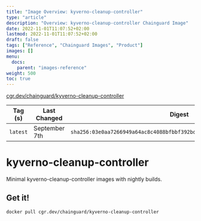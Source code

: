 ```yaml
---
title: "Image Overview: kyverno-cleanup-controller"
type: "article"
description: "Overview: kyverno-cleanup-controller Chainguard Image"
date: 2022-11-01T11:07:52+02:00
lastmod: 2022-11-01T11:07:52+02:00
draft: false
tags: ["Reference", "Chainguard Images", "Product"]
images: []
menu:
  docs:
    parent: "images-reference"
weight: 500
toc: true
---
```


[cgr.dev/chainguard/kyverno-cleanup-controller](https://github.com/chainguard-images/images/tree/main/images/kyverno-cleanup-controller)

| Tag (s)   | Last Changed  | Digest                                                                    |
|-----------|---------------|---------------------------------------------------------------------------|
|  `latest` | September 7th | `sha256:03e0aa7266949a64ac8c4088bfbbf392bde72c3a5dcea00643bafb96bad29022` |

# kyverno-cleanup-controller

Minimal kyverno-cleanup-controller images with nightly builds.

## Get it!

```shell
docker pull cgr.dev/chainguard/kyverno-cleanup-controller
```
